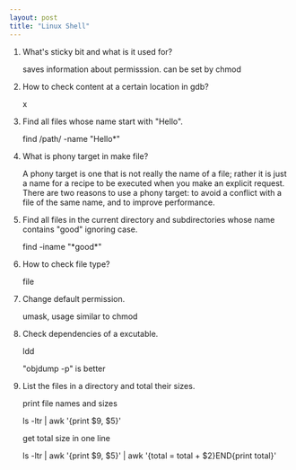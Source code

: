 ```yaml
---
layout: post
title: "Linux Shell"
---
```


1. What's sticky bit and what is it used for?
  
	saves information about permisssion. can be set by chmod

2. How to check content at a certain location in gdb?

	x

3. Find all files whose name start with "Hello".

	find /path/ -name "Hello*"

4. What is phony target in make file?

	A phony target is one that is not really the name of a file; rather it is just a name for a recipe to be executed when you make an explicit request. There are two reasons to use a phony target: to avoid a conflict with a file of the same name, and to improve performance.

5. Find all files in the current directory and subdirectories whose name contains "good" ignoring case.

	find -iname "\*good*"

6. How to check file type?

	file

7. Change default permission.

	umask, usage similar to chmod

8. Check dependencies of a excutable.

	ldd
	
	"objdump -p" is better

9. List the files in a directory and total their sizes.

	print file names and sizes 
	
	ls -ltr | awk '{print $9, $5}'
	
	get total size in one line
	
	ls -ltr | awk '{print $9, $5}' | awk '{total = total + $2}END{print total}'
